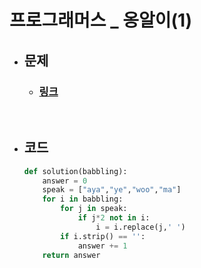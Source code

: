 # 프로그래머스 _ 옹알이(1)

- ## 문제
    - ### [링크](https://school.programmers.co.kr/learn/courses/30/lessons/120956)

<br>

- ## 코드
    ```python
    def solution(babbling):
        answer = 0
        speak = ["aya","ye","woo","ma"]    
        for i in babbling:                  
            for j in speak:                 
                if j*2 not in i:            
                    i = i.replace(j,' ')      
            if i.strip() == '':               
                answer += 1                   
        return answer
    ```

    